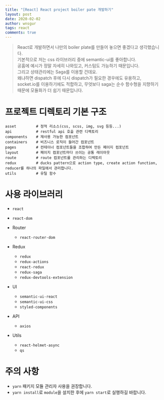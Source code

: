 ```yaml
---
title: "[React] React project boiler pate 개발하기"
layout: post
date: 2020-02-02
author: wnsgur
tags: react
comments: true
---
```


> React로 개발하면서 나만의 boiler plate를 만들어 놓으면 좋겠다고 생각했습니다.  
> 기본적으로 저는 css 라이브러리 중에 semantic-ui를 좋아합니다.  
> 공홈에 예시가 정말 자세히 나와있고, 커스텀도 가능하기 때문입니다.  
> 그리고 상태관리에는 Saga를 이용할 건데요.  
> 왜냐하면 dispatch 후에 다시 dispatch가 필요한 경우에도 유용하고,  
> socket.io를 이용하기에도 적합하고, 무엇보다 saga는 순수 함수형을 지향하기 때문에 모듈화가 더 쉽기 때문입니다.

# 프로젝트 디렉토리 기본 구조

```
asset         # 정적 리소스(css, scss, img, svg 등등...)
api           # restful api 호출 관련 디렉토리
components    # 재사용 가능한 컴포넌트
containers    # 비즈니스 로직이 들어간 컴포넌트
pages         # 컨테이너 컴포넌트들을 조합하여 만든 페이지 컴포넌트
layout        # 페이지 컴포넌트마다 쓰이는 공통 레이아웃
route         # route 컴포넌트를 관리하는 디렉토리
redux         # ducks pattern으로 action type, create action function, reducer를 하나의 파일에서 관리합니다.
utils         # 유틸 함수
```

# 사용 라이브러리

- `react`
- `react-dom`

- Router

  - `react-router-dom`

- Redux

  - `redux`
  - `redux-actions`
  - `react-redux`
  - `redux-saga`
  - `redux-devtools-extension`

- UI

  - `semantic-ui-react`
  - `semantic-ui-css`
  - `styled-components`

- API

  - `axios`

- Utils

  - `react-helmet-async`
  - `qs`

# 주의 사항

- `yarn` 패키지 모듈 관리자 사용을 권장합니다.
- `yarn install`로 `module`을 설치한 후에 `yarn start`로 실행하길 바랍니다.
